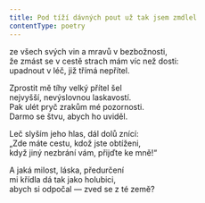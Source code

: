 ```yaml
---
title: Pod tíží dávných pout už tak jsem zmdlel
contentType: poetry
---
```


<section>

ze všech svých vin a mravů v bezbožnosti,  
že zmást se v cestě strach mám víc než dosti:  
upadnout v léč, již třímá nepřítel.

</section>

<section>

Zprostit mě tíhy velký přítel šel  
nejvyšší, nevýslovnou laskavostí.  
Pak ulét pryč zrakům mé pozornosti.  
Darmo se štvu, abych ho uviděl.

</section>

<section>

Leč slyším jeho hlas, dál dolů znící:  
„Zde máte cestu, kdož jste obtíženi,  
když jiný nezbrání vám, přijďte ke mně!“

</section>

<section>

A jaká milost, láska, předurčení  
mi křídla dá tak jako holubici,  
abych si odpočal — zved se z té země?

</section>
